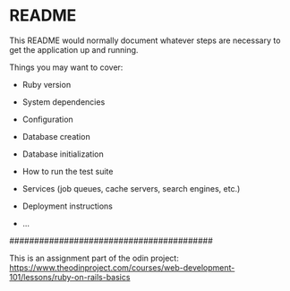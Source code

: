 # README

This README would normally document whatever steps are necessary to get the
application up and running.

Things you may want to cover:

* Ruby version

* System dependencies

* Configuration

* Database creation

* Database initialization

* How to run the test suite

* Services (job queues, cache servers, search engines, etc.)

* Deployment instructions

* ...

#########################################


This is an assignment part of the odin project: https://www.theodinproject.com/courses/web-development-101/lessons/ruby-on-rails-basics

